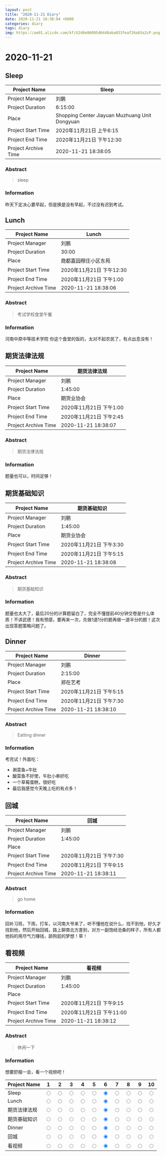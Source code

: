 ```yaml
--- 
layout: post
title: "2020-11-21 Diary"
date: 2020-11-21 18:38:04 +0800
categories: diary
tags: diary
img: https://ae01.alicdn.com/kf/U240e86095d6448aba033feaf26ab5a2cP.png
---
```


# 2020-11-21
## Sleep

|  Project Name    |    Sleep      |
| ------------ | ----------------------- |
|  Project Manager  | 刘鹏                    |
| Project Duration | 6:15:00                 |
|  Place         | Shopping Center Jiayuan Muzhuang Unit Dongyuan    |
| Project Start Time | 2020年11月21日 上午6:15 |
| Project End Time | 2020年11月21日 下午12:30 |
| Project Archive Time | 2020-11-21 18:38:05  |

### Abstract

> sleep

### Information

昨天下定决心要早起，但是换是没有早起，不过没有迟到考试。



## Lunch 

|  Project Name    |    Lunch       |
| ------------ | ----------------------- |
|  Project Manager  | 刘鹏                    |
| Project Duration | 30:00                 |
|  Place         | 商都嘉园穆庄小区东苑    |
| Project Start Time | 2020年11月21日 下午12:30 |
| Project End Time | 2020年11月21日 下午1:00 |
| Project Archive Time | 2020-11-21 18:38:06  |

### Abstract

> 考试学校食堂午餐

### Information

河南中原中等技术学院
你这个食堂的饭的，太对不起农民了，有点出息没有！




## 期货法律法规

|  Project Name    |    期货法律法规      |
| ------------ | ----------------------- |
|  Project Manager  | 刘鹏                    |
| Project Duration | 1:45:00                 |
|  Place         | 期货业协会    |
| Project Start Time | 2020年11月21日 下午1:00 |
| Project End Time | 2020年11月21日 下午2:45 |
| Project Archive Time | 2020-11-21 18:38:07  |

### Abstract

> 期货法律法规

### Information

题量也可以，时间足够！



## 期货基础知识

|  Project Name    |    期货基础知识      |
| ------------ | ----------------------- |
|  Project Manager  | 刘鹏                    |
| Project Duration | 1:45:00                 |
|  Place         | 期货业协会    |
| Project Start Time | 2020年11月21日 下午3:30 |
| Project End Time | 2020年11月21日 下午5:15 |
| Project Archive Time | 2020-11-21 18:38:08  |

### Abstract

> 期货基础知识

### Information

题量也太大了，最后20分的计算题留白了，完全不懂提前40分钟交卷是什么体质！不讲武德！我有预感，要再来一次，先做1道1分的题再做一道半分的题！这次出现答题策略问题了。



## Dinner

|  Project Name    |    Dinner      |
| ------------ | ----------------------- |
|  Project Manager  | 刘鹏                    |
| Project Duration | 2:15:00                 |
|  Place         | 郑在艺考    |
| Project Start Time | 2020年11月21日 下午5:15 |
| Project End Time | 2020年11月21日 下午7:30 |
| Project Archive Time | 2020-11-21 18:38:10  |

### Abstract

> Eatting dinner

### Information

考完试！外面吃：
* 涮菜鱼+牛肚
* 酸菜鱼不好使，牛肚小串好吃
* 一个草莓蛋糕，很好吃
* 最后我感觉今天晚上吃的有点多！



## 回城

|  Project Name    |    回城      |
| ------------ | ----------------------- |
|  Project Manager  | 刘鹏                    |
| Project Duration | 1:45:00                 |
|  Place         |     |
| Project Start Time | 2020年11月21日 下午7:30 |
| Project End Time | 2020年11月21日 下午9:15 |
| Project Archive Time | 2020-11-21 18:38:11  |

### Abstract

> go home

### Information

回补习班，下雨，打车，以河南大爷来了，听不懂他在说什么，找不到他，好久才找到他，然后开始回城，路上聊南北方差别，对方一副饱经沧桑的样子，所有人都他妈的用尽气力赚钱，舔狗屁的梦想！草！



## 看视频

|  Project Name    |    看视频      |
| ------------ | ----------------------- |
|  Project Manager  | 刘鹏                    |
| Project Duration | 1:45:00                 |
|  Place         |     |
| Project Start Time | 2020年11月21日 下午9:15 |
| Project End Time | 2020年11月21日 下午11:00 |
| Project Archive Time | 2020-11-21 18:38:12  |

### Abstract

> 休闲一下


### Information

想要舒服一会，看一个视频吧！


| Project Name | 1                      |2                       |3                       |4                       |5                       |6 |7 |8 |9 |10 |
| ---- | ----------------------- | ----------------------- | ----------------------- | ----------------------- | ----------------------- | ---- | ---- | ---- | ---- | ---- |
| Sleep | <input type="radio" name="Sleep" value="1"> | <input type="radio" name="Sleep" value="2"> | <input type="radio" name="Sleep" value="3"> | <input type="radio" name="Sleep" value="4"> | <input type="radio" name="Sleep" value="5"> |<input type="radio" name="Sleep" value="6" checked> |<input type="radio" name="Sleep" value="7"> |<input type="radio" name="Sleep" value="8"> |<input type="radio" name="Sleep" value="9"> |<input type="radio" name="Sleep" value="10"> |
| Lunch  | <input type="radio" name="Lunch " value="1"> | <input type="radio" name="Lunch " value="2"> | <input type="radio" name="Lunch " value="3"> | <input type="radio" name="Lunch " value="4"> | <input type="radio" name="Lunch " value="5"> |<input type="radio" name="Lunch " value="6" checked> |<input type="radio" name="Lunch " value="7"> |<input type="radio" name="Lunch " value="8"> |<input type="radio" name="Lunch " value="9"> |<input type="radio" name="Lunch " value="10"> |
| 期货法律法规 | <input type="radio" name="期货法律法规" value="1"> | <input type="radio" name="期货法律法规" value="2"> | <input type="radio" name="期货法律法规" value="3"> | <input type="radio" name="期货法律法规" value="4"> | <input type="radio" name="期货法律法规" value="5"> |<input type="radio" name="期货法律法规" value="6" checked> |<input type="radio" name="期货法律法规" value="7"> |<input type="radio" name="期货法律法规" value="8"> |<input type="radio" name="期货法律法规" value="9"> |<input type="radio" name="期货法律法规" value="10"> |
| 期货基础知识 | <input type="radio" name="期货基础知识" value="1"> | <input type="radio" name="期货基础知识" value="2"> | <input type="radio" name="期货基础知识" value="3"> | <input type="radio" name="期货基础知识" value="4"> | <input type="radio" name="期货基础知识" value="5"> |<input type="radio" name="期货基础知识" value="6" checked> |<input type="radio" name="期货基础知识" value="7"> |<input type="radio" name="期货基础知识" value="8"> |<input type="radio" name="期货基础知识" value="9"> |<input type="radio" name="期货基础知识" value="10"> |
| Dinner | <input type="radio" name="Dinner" value="1"> | <input type="radio" name="Dinner" value="2"> | <input type="radio" name="Dinner" value="3"> | <input type="radio" name="Dinner" value="4"> | <input type="radio" name="Dinner" value="5"> |<input type="radio" name="Dinner" value="6" checked> |<input type="radio" name="Dinner" value="7"> |<input type="radio" name="Dinner" value="8"> |<input type="radio" name="Dinner" value="9"> |<input type="radio" name="Dinner" value="10"> |
| 回城 | <input type="radio" name="回城" value="1"> | <input type="radio" name="回城" value="2"> | <input type="radio" name="回城" value="3"> | <input type="radio" name="回城" value="4"> | <input type="radio" name="回城" value="5"> |<input type="radio" name="回城" value="6" checked> |<input type="radio" name="回城" value="7"> |<input type="radio" name="回城" value="8"> |<input type="radio" name="回城" value="9"> |<input type="radio" name="回城" value="10"> |
| 看视频 | <input type="radio" name="看视频" value="1"> | <input type="radio" name="看视频" value="2"> | <input type="radio" name="看视频" value="3"> | <input type="radio" name="看视频" value="4"> | <input type="radio" name="看视频" value="5"> |<input type="radio" name="看视频" value="6" checked> |<input type="radio" name="看视频" value="7"> |<input type="radio" name="看视频" value="8"> |<input type="radio" name="看视频" value="9"> |<input type="radio" name="看视频" value="10"> |
